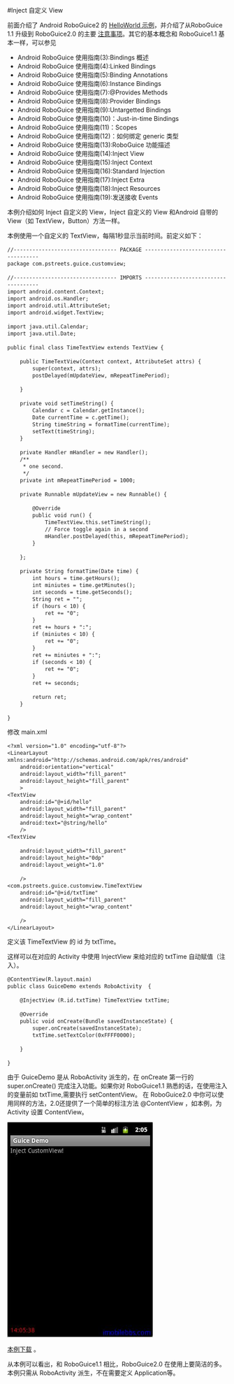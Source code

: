 #Inject 自定义 View

前面介绍了 Android RoboGuice2 的 [HelloWorld 示例](http://www.imobilebbs.com/wordpress/?p=3111)，并介绍了从RoboGuice 1.1 升级到 RoboGuice2.0 的主要 [注意事项](http://www.imobilebbs.com/wordpress/?p=3100)。其它的基本概念和 RoboGuice1.1 基本一样，可以参见

- Android RoboGuice 使用指南(3):Bindings 概述
- Android RoboGuice 使用指南(4):Linked Bindings
- Android RoboGuice 使用指南(5):Binding Annotations
- Android RoboGuice 使用指南(6):Instance Bindings
- Android RoboGuice 使用指南(7):@Provides Methods
- Android RoboGuice 使用指南(8):Provider Bindings
- Android RoboGuice 使用指南(9):Untargetted Bindings
- Android RoboGuice 使用指南(10)：Just-in-time Bindings
- Android RoboGuice 使用指南(11)：Scopes
- Android RoboGuice 使用指南(12)：如何绑定 generic 类型
- Android RoboGuice 使用指南(13):RoboGuice 功能描述
- Android RoboGuice 使用指南(14):Inject View
- Android RoboGuice 使用指南(15):Inject Context
- Android RoboGuice 使用指南(16):Standard Injection
- Android RoboGuice 使用指南(17):Inject Extra
- Android RoboGuice 使用指南(18):Inject Resources
- Android RoboGuice 使用指南(19):发送接收 Events

本例介绍如何 Inject 自定义的 View，Inject 自定义的 View 和Android 自带的 View（如 TextView，Button）方法一样。

本例使用一个自定义的 TextView，每隔1秒显示当前时间。前定义如下：

```
//--------------------------------- PACKAGE ------------------------------------
package com.pstreets.guice.customview;

//--------------------------------- IMPORTS ------------------------------------
import android.content.Context;
import android.os.Handler;
import android.util.AttributeSet;
import android.widget.TextView;

import java.util.Calendar;
import java.util.Date;

public final class TimeTextView extends TextView {

	public TimeTextView(Context context, AttributeSet attrs) {
		super(context, attrs);
		postDelayed(mUpdateView, mRepeatTimePeriod);

	}

	private void setTimeString() {
		Calendar c = Calendar.getInstance();
		Date currentTime = c.getTime();
		String timeString = formatTime(currentTime);
		setText(timeString);
	}

	private Handler mHandler = new Handler();
	/**
	 * one second.
	 */
	private int mRepeatTimePeriod = 1000;

	private Runnable mUpdateView = new Runnable() {

		@Override
		public void run() {
			TimeTextView.this.setTimeString();
			// Force toggle again in a second
			mHandler.postDelayed(this, mRepeatTimePeriod);
		}

	};

	private String formatTime(Date time) {
		int hours = time.getHours();
		int miniutes = time.getMinutes();
		int seconds = time.getSeconds();
		String ret = "";
		if (hours < 10) {
			ret += "0";
		}
		ret += hours + ":";
		if (miniutes < 10) {
			ret += "0";
		}
		ret += miniutes + ":";
		if (seconds < 10) {
			ret += "0";
		}
		ret += seconds;

		return ret;
	}

}

```

修改 main.xml

```
<?xml version="1.0" encoding="utf-8"?>
<LinearLayout xmlns:android="http://schemas.android.com/apk/res/android"
    android:orientation="vertical"
    android:layout_width="fill_parent"
    android:layout_height="fill_parent"
    >
<TextView
    android:id="@+id/hello"
    android:layout_width="fill_parent"
    android:layout_height="wrap_content"
    android:text="@string/hello"
    />
<TextView

    android:layout_width="fill_parent"
    android:layout_height="0dp"
    android:layout_weight="1.0"

    />
<com.pstreets.guice.customview.TimeTextView
    android:id="@+id/txtTime"
    android:layout_width="fill_parent"
    android:layout_height="wrap_content"

    />
</LinearLayout>

```

定义该 TimeTextView 的 id 为 txtTime。

这样可以在对应的 Activity 中使用 InjectView 来给对应的 txtTime 自动赋值（注入）。

```
@ContentView(R.layout.main)
public class GuiceDemo extends RoboActivity  {

	@InjectView (R.id.txtTime) TimeTextView txtTime;

    @Override
    public void onCreate(Bundle savedInstanceState) {
        super.onCreate(savedInstanceState);
        txtTime.setTextColor(0xFFFF0000);

    }

}

```

由于 GuiceDemo 是从 RoboActivity 派生的，在 onCreate 第一行的super.onCreate() 完成注入功能。如果你对 RoboGuice1.1 熟悉的话，在使用注入的变量前如 txtTime,需要执行 setContentView。
在 RoboGuice2.0 中你可以使用同样的方法，2.0还提供了一个简单的标注方法 @ContentView ，如本例，为 Activity 设置 ContentView。

![](images/26.png)

[本例下载](http://www.imobilebbs.com/download/android/RoboGuiceDemo1.zip) 。

从本例可以看出，和 RoboGuice1.1 相比，RoboGuice2.0 在使用上要简洁的多。本例只需从 RoboActivity 派生，不在需要定义 Application等。

